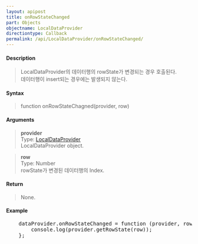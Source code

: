 ```yaml
---
layout: apipost
title: onRowStateChanged
part: Objects
objectname: LocalDataProvider
directiontype: Callback
permalink: /api/LocalDataProvider/onRowStateChanged/
---
```



#### Description

> LocalDataProvider의 데이터행의 rowState가 변경되는 경우 호출된다.  
> 데이터행이 insert되는 경우에는 발생되지 않는다.

#### Syntax

> function onRowStateChagned(provider, row)

#### Arguments

> **provider**  
> Type: [LocalDataProvider](/api/LocalDataProvider/)  
> LocalDataProvider object.

> **row**  
> Type: Number  
> rowState가 변경된 데이터행의 Index.

#### Return

> None.

#### Example

<pre class="prettyprint">
    dataProvider.onRowStateChanged = function (provider, row) {
        console.log(provider.getRowState(row));
    };
</pre>

